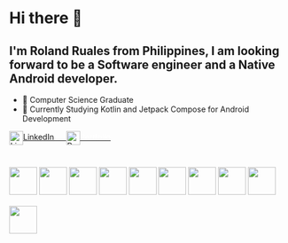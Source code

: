  # Hi there 👋
 
 ## I'm Roland Ruales from Philippines, I am looking forward to be a Software engineer and a Native Android developer.

- 🎯 Computer Science Graduate
- 🚀 Currently Studying Kotlin and Jetpack Compose for Android Development

<a href="https://www.linkedin.com/in/roland-ruales/">
 <img src="https://img.icons8.com/color/256/linkedin.png" align="center" width="25px" alt="LinkedIn">LinkedIn &emsp;
</a>

<a href="https://rolandruales.github.io/">
 <img src="https://img.icons8.com/color/256/web.png" align="center" width="25px" alt="Portfolio"><span style="color:white">Portfolio</span>
</a>
<br>
<br>
<h3>
<img src="https://github.com/rolandruales/rolandruales/assets/84693350/27a315d7-1b30-4aa2-b024-7fabe3e97da1" width="50" height="50">
<img src="https://github.com/rolandruales/rolandruales/assets/84693350/92d9b588-2c9e-4afd-b680-dfa1ea8bdb99" width="50" height="50">
<img src="https://github.com/rolandruales/rolandruales/assets/84693350/d2c33dfe-8f3d-4f2f-b1c5-79e3d66ea9b2" width="50" height="50">
<img src="https://github.com/rolandruales/rolandruales/assets/84693350/900362fe-566a-40bc-b493-15fdd03b49c4" width="50" height="50">
<img src="https://github.com/rolandruales/rolandruales/assets/84693350/193a74f2-cdf3-421f-8b1e-432073cb1b0c" width="50" height="50">
<img src="https://github.com/rolandruales/rolandruales/assets/84693350/8f5ac0eb-e992-4462-8e3c-321fc4181c4d" width="50" height="50">
<img src="https://github.com/rolandruales/rolandruales/assets/84693350/1597316f-18f6-4123-b168-eccb39d5ae4b" width="50" height="50">
<img src="https://github.com/rolandruales/rolandruales/assets/84693350/46f31b74-5d2a-4742-a41a-2507668f00ac" width="50" height="50">
<img src="https://github.com/rolandruales/rolandruales/assets/84693350/3ba37db8-efb9-42af-b439-a8266ce60d43" width="50" height="50">

</h3>

<img src="" width="50" height="50">





